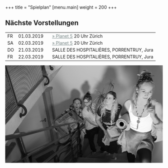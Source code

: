 +++
title = "Spielplan"
[menu.main]
weight = 200
+++

<h2>Nächste Vorstellungen </h2>

<table>
  <tr>
    <td>FR</td><td> 01.03.2019  </td> <td></td><td><a style="color:#758484" href=https://www.planet5.ch/>
        &raquo; Planet 5</a> 20 Uhr Zürich</td>
<tr><td>SA</td><td>02.03.2019 </td><td></td><td><a style="color:#758484" href=https://www.planet5.ch/>
        &raquo; Planet 5</a> 20 Uhr Zürich</td></tr>
<tr> <td>DO</td> <td> 21.03.2019</td><td></td><td> SALLE DES HOSPITALIÈRES, PORRENTRUY, Jura </td></tr>
<tr><td>FR</td><td> 22.03.2019 </td><td></td><td>SALLE DES HOSPITALIÈRES, PORRENTRUY, Jura </td></tr>
</table>

<center>
<img src="/images/gruppesw.jpg"/> </br></center>